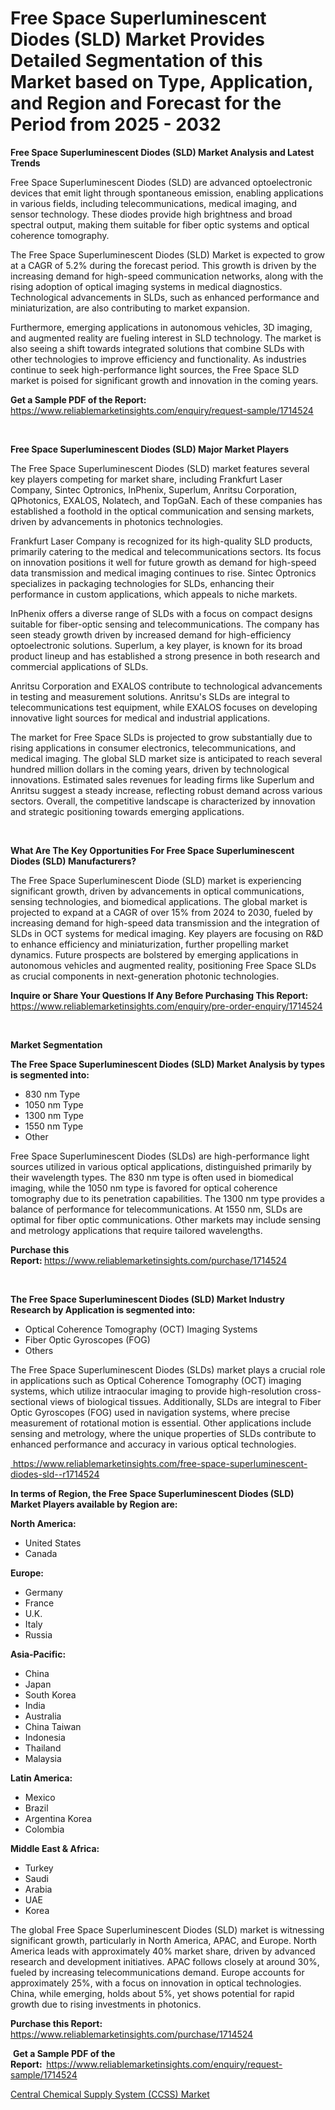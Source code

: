 <p><h1>Free Space Superluminescent Diodes (SLD) Market Provides Detailed Segmentation of this Market based on Type, Application, and Region and Forecast for the Period from 2025 - 2032</h1></p><p><strong>Free Space Superluminescent Diodes (SLD) Market Analysis and Latest Trends</strong></p>
<p><p>Free Space Superluminescent Diodes (SLD) are advanced optoelectronic devices that emit light through spontaneous emission, enabling applications in various fields, including telecommunications, medical imaging, and sensor technology. These diodes provide high brightness and broad spectral output, making them suitable for fiber optic systems and optical coherence tomography.</p><p>The Free Space Superluminescent Diodes (SLD) Market is expected to grow at a CAGR of 5.2% during the forecast period. This growth is driven by the increasing demand for high-speed communication networks, along with the rising adoption of optical imaging systems in medical diagnostics. Technological advancements in SLDs, such as enhanced performance and miniaturization, are also contributing to market expansion.</p><p>Furthermore, emerging applications in autonomous vehicles, 3D imaging, and augmented reality are fueling interest in SLD technology. The market is also seeing a shift towards integrated solutions that combine SLDs with other technologies to improve efficiency and functionality. As industries continue to seek high-performance light sources, the Free Space SLD market is poised for significant growth and innovation in the coming years.</p></p>
<p><strong>Get a Sample PDF of the Report:&nbsp;</strong> <a href="https://www.reliablemarketinsights.com/enquiry/request-sample/1714524?utm_campaign=2624&utm_medium=2&utm_source=Github&utm_content=ia&utm_term=28032025&utm_id=free-space-superluminescent-diodes-sld">https://www.reliablemarketinsights.com/enquiry/request-sample/1714524</a></p>
<p>&nbsp;</p>
<p><strong>Free Space Superluminescent Diodes (SLD) Major Market Players</strong></p>
<p><p>The Free Space Superluminescent Diodes (SLD) market features several key players competing for market share, including Frankfurt Laser Company, Sintec Optronics, InPhenix, Superlum, Anritsu Corporation, QPhotonics, EXALOS, Nolatech, and TopGaN. Each of these companies has established a foothold in the optical communication and sensing markets, driven by advancements in photonics technologies.</p><p>Frankfurt Laser Company is recognized for its high-quality SLD products, primarily catering to the medical and telecommunications sectors. Its focus on innovation positions it well for future growth as demand for high-speed data transmission and medical imaging continues to rise. Sintec Optronics specializes in packaging technologies for SLDs, enhancing their performance in custom applications, which appeals to niche markets.</p><p>InPhenix offers a diverse range of SLDs with a focus on compact designs suitable for fiber-optic sensing and telecommunications. The company has seen steady growth driven by increased demand for high-efficiency optoelectronic solutions. Superlum, a key player, is known for its broad product lineup and has established a strong presence in both research and commercial applications of SLDs.</p><p>Anritsu Corporation and EXALOS contribute to technological advancements in testing and measurement solutions. Anritsu's SLDs are integral to telecommunications test equipment, while EXALOS focuses on developing innovative light sources for medical and industrial applications.</p><p>The market for Free Space SLDs is projected to grow substantially due to rising applications in consumer electronics, telecommunications, and medical imaging. The global SLD market size is anticipated to reach several hundred million dollars in the coming years, driven by technological innovations. Estimated sales revenues for leading firms like Superlum and Anritsu suggest a steady increase, reflecting robust demand across various sectors. Overall, the competitive landscape is characterized by innovation and strategic positioning towards emerging applications.</p></p>
<p>&nbsp;</p>
<p><strong>What Are The Key Opportunities For Free Space Superluminescent Diodes (SLD) Manufacturers?</strong></p>
<p><p>The Free Space Superluminescent Diode (SLD) market is experiencing significant growth, driven by advancements in optical communications, sensing technologies, and biomedical applications. The global market is projected to expand at a CAGR of over 15% from 2024 to 2030, fueled by increasing demand for high-speed data transmission and the integration of SLDs in OCT systems for medical imaging. Key players are focusing on R&D to enhance efficiency and miniaturization, further propelling market dynamics. Future prospects are bolstered by emerging applications in autonomous vehicles and augmented reality, positioning Free Space SLDs as crucial components in next-generation photonic technologies.</p></p>
<p><strong>Inquire or Share Your Questions If Any Before Purchasing This Report:</strong> <a href="https://www.reliablemarketinsights.com/enquiry/pre-order-enquiry/1714524?utm_campaign=2624&utm_medium=2&utm_source=Github&utm_content=ia&utm_term=28032025&utm_id=free-space-superluminescent-diodes-sld">https://www.reliablemarketinsights.com/enquiry/pre-order-enquiry/1714524</a></p>
<p>&nbsp;</p>
<p><strong>Market Segmentation</strong></p>
<p><strong>The Free Space Superluminescent Diodes (SLD) Market Analysis by types is segmented into:</strong></p>
<p><ul><li>830 nm Type</li><li>1050 nm Type</li><li>1300 nm Type</li><li>1550 nm Type</li><li>Other</li></ul></p>
<p><p>Free Space Superluminescent Diodes (SLDs) are high-performance light sources utilized in various optical applications, distinguished primarily by their wavelength types. The 830 nm type is often used in biomedical imaging, while the 1050 nm type is favored for optical coherence tomography due to its penetration capabilities. The 1300 nm type provides a balance of performance for telecommunications. At 1550 nm, SLDs are optimal for fiber optic communications. Other markets may include sensing and metrology applications that require tailored wavelengths.</p></p>
<p><strong>Purchase this Report:&nbsp;</strong><a href="https://www.reliablemarketinsights.com/purchase/1714524?utm_campaign=2624&utm_medium=2&utm_source=Github&utm_content=ia&utm_term=28032025&utm_id=free-space-superluminescent-diodes-sld">https://www.reliablemarketinsights.com/purchase/1714524</a></p>
<p>&nbsp;</p>
<p><strong>The Free Space Superluminescent Diodes (SLD) Market Industry Research by Application is segmented into:</strong></p>
<p><ul><li>Optical Coherence Tomography (OCT) Imaging Systems</li><li>Fiber Optic Gyroscopes (FOG)</li><li>Others</li></ul></p>
<p><p>The Free Space Superluminescent Diodes (SLDs) market plays a crucial role in applications such as Optical Coherence Tomography (OCT) imaging systems, which utilize intraocular imaging to provide high-resolution cross-sectional views of biological tissues. Additionally, SLDs are integral to Fiber Optic Gyroscopes (FOG) used in navigation systems, where precise measurement of rotational motion is essential. Other applications include sensing and metrology, where the unique properties of SLDs contribute to enhanced performance and accuracy in various optical technologies.</p></p>
<p><a href="https://www.reliablemarketinsights.com/free-space-superluminescent-diodes-sld--r1714524?utm_campaign=2624&utm_medium=2&utm_source=Github&utm_content=ia&utm_term=28032025&utm_id=free-space-superluminescent-diodes-sld">&nbsp;https://www.reliablemarketinsights.com/free-space-superluminescent-diodes-sld--r1714524</a></p>
<p><strong>In terms of Region, the Free Space Superluminescent Diodes (SLD) Market Players available by Region are:</strong></p>
<p>
    <p> <strong> North America: </strong>
        <ul>
            <li>United States</li>
            <li>Canada</li>
        </ul>
        </p> 
    <p> <strong> Europe: </strong>
        <ul>
            <li>Germany</li>
            <li>France</li>
            <li>U.K.</li>
            <li>Italy</li>
            <li>Russia</li>
        </ul>
        </p> 
    <p> <strong> Asia-Pacific: </strong>
        <ul>
            <li>China</li>
            <li>Japan</li>
            <li>South Korea</li>
            <li>India</li>
            <li>Australia</li>
            <li>China Taiwan</li>
            <li>Indonesia</li>
            <li>Thailand</li>
            <li>Malaysia</li>
        </ul>
        </p> 
    <p> <strong> Latin America: </strong>
        <ul>
            <li>Mexico</li>
            <li>Brazil</li>
            <li>Argentina Korea</li>
            <li>Colombia</li>
        </ul>
        </p> 
    <p> <strong> Middle East & Africa: </strong>
        <ul>
            <li>Turkey</li>
            <li>Saudi</li>
            <li>Arabia</li>
            <li>UAE</li>
            <li>Korea</li>
        </ul>
    </p>
    </p>
<p><p>The global Free Space Superluminescent Diodes (SLD) market is witnessing significant growth, particularly in North America, APAC, and Europe. North America leads with approximately 40% market share, driven by advanced research and development initiatives. APAC follows closely at around 30%, fueled by increasing telecommunications demand. Europe accounts for approximately 25%, with a focus on innovation in optical technologies. China, while emerging, holds about 5%, yet shows potential for rapid growth due to rising investments in photonics.</p></p>
<p><strong>Purchase this Report: </strong><a href="https://www.reliablemarketinsights.com/purchase/1714524?utm_campaign=2624&utm_medium=2&utm_source=Github&utm_content=ia&utm_term=28032025&utm_id=free-space-superluminescent-diodes-sld">https://www.reliablemarketinsights.com/purchase/1714524</a></p>
<p>&nbsp;<strong>Get a Sample PDF of the Report:&nbsp;&nbsp;</strong><a href="https://www.reliablemarketinsights.com/enquiry/request-sample/1714524?utm_campaign=2624&utm_medium=2&utm_source=Github&utm_content=ia&utm_term=28032025&utm_id=free-space-superluminescent-diodes-sld">https://www.reliablemarketinsights.com/enquiry/request-sample/1714524</a></p>
<p><strong></strong></p>
<p><p><a href="https://github.com/mathastilley812967/Market-Research-Report-List-1/blob/main/central-chemical-supply-system-ccss-market.md?utm_campaign=2624&utm_medium=2&utm_source=Github&utm_content=ia&utm_term=28032025&utm_id=free-space-superluminescent-diodes-sld">Central Chemical Supply System (CCSS) Market</a></p></p>